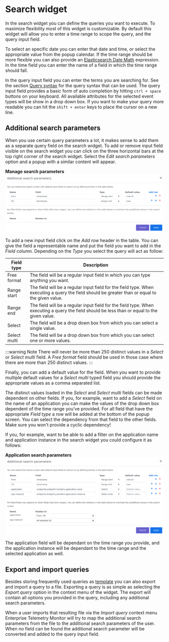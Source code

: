 # Search widget
In the search widget you can define the queries you want to execute. To maximize flexibility most of this widget is customizable.
By default this widget will allow you to enter a time range to scope the query, and the query input field. 

To select an specific date you can enter that date and time, or select the appropriate value from the popup calendar. If the time range should be more flexible
you can also provide an [Elasticsearch Date Math](https://www.elastic.co/guide/en/elasticsearch/reference/7.x/common-options.html#date-math) expression. In the time field you can enter
the name of a field in which the time range should fall.

In the query input field you can enter the terms you are searching for. See the section [Query syntax](query-syntax.md) for the query syntax that can be used. The query input field 
provides a basic form of auto completion by hitting `ctrl + space` buttons on your keyboard. All available attributes for the selected event types will be show in a drop down box.
If you want to make your query more readable you can hit the `shift + enter` keys to place the cursor on a new line.

## Additional search parameters
When you use certain query parameters a lot, it makes sense to add them as a separate query field on the search widget. To add or remove input field visible on the search 
widget you can click on the three horizontal bars at the top right corner of the search widget. Select the *Edit search parameters* option and a popup with a similar content
will appear.

**Manage search parameters**
!["Search parameters"](../assets/images/etm-manage-search-parameters.png)

To add a new input field click on the *Add row* header in the table. You can give the field a representable name and put the field you want to add in the *Field* column.
Depending on the *Type* you select the query will act as follow:

Field type | Description
--- | ---
Free format | The field will be a regular input field in which you can type anything you want. 
Range start | The field will be a regular input field for the field type. When executing a query the field should be greater than or equal to the given value.
Range end | The field will be a regular input field for the field type. When executing a query the field should be less than or equal to the given value.
Select | The field will be a drop down box from which you can select a single value.
Select multi | The field will be a drop down box from which you can select one or more values.

:::warning Note
There will never be more than 250 distinct values in a *Select* or *Select multi* field. A *Free format* field should be used in those case where there are 
more than 250 distinct values.
:::

Finally, you can add a default value for the field. When you want to provide multiple default values for a *Select multi* typed field you should provide the appropriate values as a comma separated list. 

The distinct values loaded in the *Select* and *Select multi* fields can be made dependent on other fields. If you, for example, want to add a *Select* field on the name
of an application you can make the values of the drop down box dependent of the time range you've provided. For all field that have the appropriate *Field type* a row will
be added at the bottom of the popup screen. You can select the dependency from that field to the other fields. Make sure you won't provide a cyclic dependency!

If you, for example, want to be able to add a filter on the application name and application instance in the search widget you could configure it as follows:

**Application search parameters**
!["Application search parameters"](../assets/images/etm-manage-search-parameters-app.png)

The application field will be dependant on the time range you provide, and the application instance will be dependant to the time range and the selected application as well.

## Export and import queries
Besides storing frequently used queries as [template](search-template-widget.md) you can also export and import a query to a file. Exporting a query is as simple as selecting 
the *Export query* option in the context menu of the widget. The export will contain all options you provided in the query, including any additional search parameters. 

When a user imports that resulting file via the *Import query* context menu Enterprise Telemetry Monitor will try to map the additional search parameters from the file to
the additional search parameters of the user. When no field can be found the additional search parameter will be converted and added to the query input field. 
